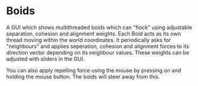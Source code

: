 # Boids
A GUI which shows multithreaded boids which can "flock" using adjustable separation, cohesion and alignment weights. Each Boid acts as its own thread moving within the world coordinates. It periodically asks for "neighbours" and applies seperation, cohesion and alignment forces to its direction vector depending on its neighbour values. These weights can be adjusted with sliders in the GUI.

You can also apply repelling force using the mouse by pressing on and holding the mouse button. The boids will steer away from this.
